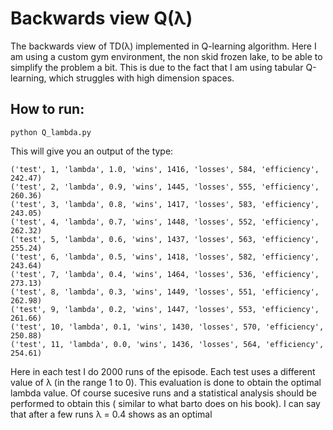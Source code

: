# Backwards view Q(λ)

The backwards view of TD(λ) implemented in Q-learning algorithm. 
Here I am using a custom gym environment, the non skid frozen lake, to be able to simplify the problem a bit. This is due to the fact that I am using tabular Q-learning, which struggles with high dimension spaces. 

## How to run: 

```
python Q_lambda.py 
```

This will give you an output of the type: 
```
('test', 1, 'lambda', 1.0, 'wins', 1416, 'losses', 584, 'efficiency', 242.47)
('test', 2, 'lambda', 0.9, 'wins', 1445, 'losses', 555, 'efficiency', 260.36)
('test', 3, 'lambda', 0.8, 'wins', 1417, 'losses', 583, 'efficiency', 243.05)
('test', 4, 'lambda', 0.7, 'wins', 1448, 'losses', 552, 'efficiency', 262.32)
('test', 5, 'lambda', 0.6, 'wins', 1437, 'losses', 563, 'efficiency', 255.24)
('test', 6, 'lambda', 0.5, 'wins', 1418, 'losses', 582, 'efficiency', 243.64)
('test', 7, 'lambda', 0.4, 'wins', 1464, 'losses', 536, 'efficiency', 273.13)
('test', 8, 'lambda', 0.3, 'wins', 1449, 'losses', 551, 'efficiency', 262.98)
('test', 9, 'lambda', 0.2, 'wins', 1447, 'losses', 553, 'efficiency', 261.66)
('test', 10, 'lambda', 0.1, 'wins', 1430, 'losses', 570, 'efficiency', 250.88)
('test', 11, 'lambda', 0.0, 'wins', 1436, 'losses', 564, 'efficiency', 254.61)
```
Here in each test I do 2000 runs of the episode. Each test uses a different value of λ (in the range 1 to 0). This evaluation is done to obtain the optimal lambda value. Of course sucesive runs and a statistical analysis should be performed to obtain this ( similar to what barto does on his book). I can say that after a few runs λ = 0.4 shows as an optimal 